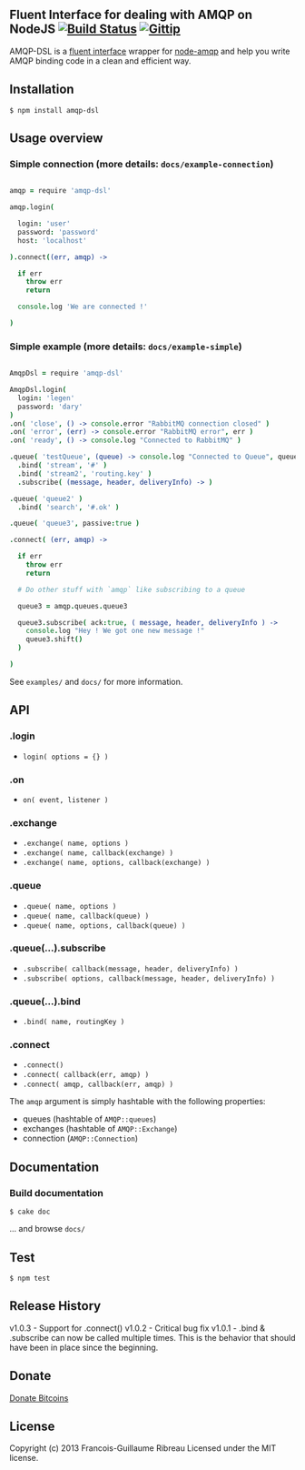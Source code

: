 ## Fluent Interface for dealing with AMQP on NodeJS [![Build Status](https://secure.travis-ci.org/FGRibreau/node-amqp-dsl.png)](http://travis-ci.org/FGRibreau/node-amqp-dsl) [![Gittip](http://badgr.co/gittip/fgribreau.png)](https://www.gittip.com/fgribreau/)

AMQP-DSL is a [fluent interface](http://en.wikipedia.org/wiki/Fluent_interface) wrapper for [node-amqp](https://github.com/postwait/node-amqp) and help you write AMQP binding code in a clean and efficient way.

## Installation

    $ npm install amqp-dsl

## Usage overview

### Simple connection (more details: `docs/example-connection`)

```coffeescript

amqp = require 'amqp-dsl'

amqp.login(

  login: 'user'
  password: 'password'
  host: 'localhost'

).connect((err, amqp) ->

  if err
    throw err
    return

  console.log 'We are connected !'

)
```

### Simple example (more details: `docs/example-simple`)

```coffeescript

AmqpDsl = require 'amqp-dsl'

AmqpDsl.login(
  login: 'legen'
  password: 'dary'
)
.on( 'close', () -> console.error "RabbitMQ connection closed" )
.on( 'error', (err) -> console.error "RabbitMQ error", err )
.on( 'ready', () -> console.log "Connected to RabbitMQ" )

.queue( 'testQueue', (queue) -> console.log "Connected to Queue", queue.name )
  .bind( 'stream', '#' )
  .bind( 'stream2', 'routing.key' )
  .subscribe( (message, header, deliveryInfo) -> )

.queue( 'queue2' )
  .bind( 'search', '#.ok' )

.queue( 'queue3', passive:true )

.connect( (err, amqp) ->

  if err
    throw err
    return

  # Do other stuff with `amqp` like subscribing to a queue

  queue3 = amqp.queues.queue3

  queue3.subscribe( ack:true, ( message, header, deliveryInfo ) ->
    console.log "Hey ! We got one new message !"
    queue3.shift()
  )

)
```

See `examples/` and `docs/` for more information.

## API

### .login
 * `login( options = {} )`

### .on
 * `on( event, listener )`

### .exchange
 * `.exchange( name, options )`
 * `.exchange( name, callback(exchange) )`
 * `.exchange( name, options, callback(exchange) )`

### .queue
 * `.queue( name, options )`
 * `.queue( name, callback(queue) )`
 * `.queue( name, options, callback(queue) )`

### .queue(...).subscribe
 * `.subscribe( callback(message, header, deliveryInfo) )`
 * `.subscribe( options, callback(message, header, deliveryInfo) )`

### .queue(...).bind
 * `.bind( name, routingKey )`

### .connect
 * `.connect()`
 * `.connect( callback(err, amqp) )`
 * `.connect( amqp, callback(err, amqp) )`

The `amqp` argument is simply hashtable with the following properties:

 * queues (hashtable of `AMQP::queues`)
 * exchanges (hashtable of `AMQP::Exchange`)
 * connection (`AMQP::Connection`)


## Documentation

### Build documentation
    $ cake doc

... and browse `docs/`

## Test

    $ npm test

## Release History
v1.0.3 - Support for .connect()
v1.0.2 - Critical bug fix
v1.0.1 - .bind & .subscribe can now be called multiple times. This is the behavior that should have been in place since the beginning.

## Donate
[Donate Bitcoins](https://coinbase.com/checkouts/fc3041b9d8116e0b98e7d243c4727a30)

## License
Copyright (c) 2013 Francois-Guillaume Ribreau
Licensed under the MIT license.
